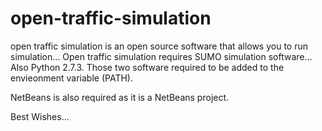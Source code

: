 open-traffic-simulation
=======================

open traffic simulation is an open source software that allows you to run simulation... Open traffic simulation requires SUMO simulation software... Also Python 2.7.3. Those two software required to be added to the envieonment variable (PATH).

NetBeans is also required as it is a NetBeans project.

Best Wishes... 